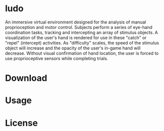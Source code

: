 # ludo
An immersive virtual environment designed for the analysis of manual proprioception and motor control. Subjects perform a series of eye-hand coordination tasks, tracking and intercepting an array of stimulus objects. A visualization of the user's hand is rendered for use in these "catch" or "repel" (intercept) activities. As "difficulty" scales, the speed of the stimulus object will increase and the opacity of the user's in-game hand will decrease. Without visual confirmation of hand location, the user is forced to use proprioceptive sensors while completing trials.
# Download
# Usage
# License
